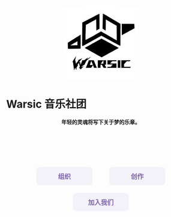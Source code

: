 <div align=center style="border-radius: 50%; overflow: hidden;"><img src="/assets/emblem.jpg" /></div>

# Warsic 音乐社团

<div align=center><p><strong>年轻的灵魂将写下关于梦的乐章。</strong></p></div>

<div style="width: 100%; height: auto; text-align:center; margin: 100px auto;">
    <style>
        .btn {
            width: 150px;
            -webkit-border-radius: 10;
            -moz-border-radius: 10;
            border-radius: 10px;
            border: none;
            color: #8064a9;
            font-family: Georgia;
            font-weight: bold;
            font-size: 17px;
            padding: 12px;
            margin: 10px 20px;
            background: #f4f2f9;
            text-decoration: none;
            cursor: pointer;
        }
        .btn:hover {
            color: white;
            background: #8064a9;
            text-decoration: none;
        }
        a {
            text-decoration: none;
        }
    </style>
    <a herf="/organ"><button class="btn">组织</button></a>
    <a herf="/create"><button class="btn">创作</button></a>
    <a herf="/joinus"><button class="btn">加入我们</button></a>
</div>
